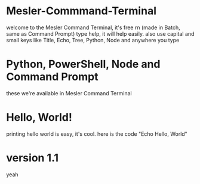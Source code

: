 # Mesler-Commmand-Terminal
welcome to the Mesler Command Terminal, it's free rn (made in Batch, same as Command Prompt) type help, it will help easily. also use capital and small keys like Title, Echo, Tree, Python, Node and anywhere you type
# Python, PowerShell, Node and Command Prompt
these we're available in Mesler Command Terminal
# Hello, World!
printing hello world is easy, it's cool. here is the code "Echo Hello, World"
# version 1.1
yeah
